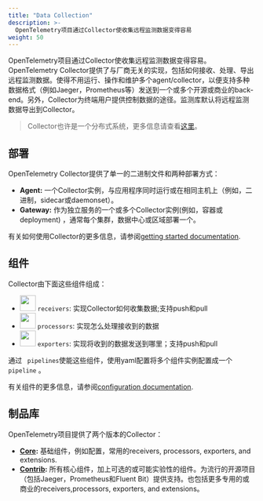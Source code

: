 ```yaml
---
title: "Data Collection"
description: >-
  OpenTelemetry项目通过Collector使收集远程监测数据变得容易
weight: 50
---
```

OpenTelemetry项目通过Collector使收集远程监测数据变得容易。OpenTelemetry Collector提供了与厂商无关的实现，包括如何接收、处理、导出远程监测数据。使得不用运行、操作和维护多个agent/collector，以便支持多种数据格式（例如Jaeger，Prometheus等）发送到一个或多个开源或商业的back-end。另外，Collector为终端用户提供控制数据的途径。监测库默认将远程监测数据导出到Collector。

> Collector也许是一个分布式系统，更多信息请查看[这里](../distributions)。

## 部署

OpenTelemetry Collector提供了单一的二进制文件和两种部署方式：

- **Agent:** 一个Collector实例，与应用程序同时运行或在相同主机上（例如，二进制，sidecar或daemonset）。
- **Gateway:** 作为独立服务的一个或多个Collector实例(例如，容器或deployment) ，通常每个集群，数据中心或区域部署一个。

有关如何使用Collector的更多信息，请参阅[getting started documentation](/docs/collector/getting-started).

## 组件

Collector由下面这些组件组成：

- <img width="32" src="https://raw.github.com/open-telemetry/opentelemetry.io/main/iconography/32x32/Receivers.svg"></img>
  `receivers`: 实现Collector如何收集数据;支持push和pull
- <img width="32" src="https://raw.github.com/open-telemetry/opentelemetry.io/main/iconography/32x32/Processors.svg"></img>
  `processors`: 实现怎么处理接收到的数据
- <img width="32" src="https://raw.github.com/open-telemetry/opentelemetry.io/main/iconography/32x32/Exporters.svg"></img>
  `exporters`: 实现将收到的数据发送到哪里；支持push和pull

通过 ` pipelines`使能这些组件，使用yaml配置将多个组件实例配置成一个 ` pipeline`  。

有关组件的更多信息，请参阅[configuration documentation](/docs/collector/configuration).

## 制品库

OpenTelemetry项目提供了两个版本的Collector：

- **[Core](https://github.com/open-telemetry/opentelemetry-collector/releases):**
  基础组件，例如配置，常用的receivers, processors, exporters, and extensions.
- **[Contrib](https://github.com/open-telemetry/opentelemetry-collector-contrib/releases):**
  所有核心组件，加上可选的或可能实验性的组件。为流行的开源项目（包括Jaeger，Prometheus和Fluent Bit）提供支持。也包括更多专用的或商业的receivers,processors, exporters, and extensions。

